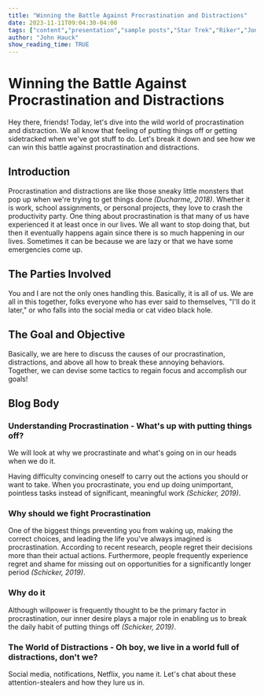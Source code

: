 ```yaml
---
title: "Winning the Battle Against Procrastination and Distractions"
date: 2023-11-11T09:04:30-04:00
tags: ["content","presentation","sample posts","Star Trek","Riker","Jonathan Frakes"]
author: "John Hauck"
show_reading_time: TRUE
---
```


# Winning the Battle Against Procrastination and Distractions

Hey there, friends! Today, let's dive into the wild world of procrastination and distraction. We all know that feeling of putting things off or getting sidetracked when we've got stuff to do. Let's break it down and see how we can win this battle against procrastination and distractions.

## Introduction

Procrastination and distractions are like those sneaky little monsters that pop up when we're trying to get things done *(Ducharme, 2018)*. Whether it is work, school assignments, or personal projects, they love to crash the productivity party. One thing about procrastination is that many of us have experienced it at least once in our lives. We all want to stop doing that, but then it eventually happens again since there is so much happening in our lives. Sometimes it can be because we are lazy or that we have some emergencies come up.

## The Parties Involved

You and I are not the only ones handling this. Basically, it is all of us. We are all in this together, folks everyone who has ever said to themselves, "I'll do it later," or who falls into the social media or cat video black hole.

## The Goal and Objective

Basically, we are here to discuss the causes of our procrastination, distractions, and above all how to break these annoying behaviors. Together, we can devise some tactics to regain focus and accomplish our goals!

## Blog Body

### Understanding Procrastination - What's up with putting things off?

We will look at why we procrastinate and what's going on in our heads when we do it.

Having difficulty convincing oneself to carry out the actions you should or want to take. When you procrastinate, you end up doing unimportant, pointless tasks instead of significant, meaningful work *(Schicker, 2019)*.

### Why should we fight Procrastination

One of the biggest things preventing you from waking up, making the correct choices, and leading the life you've always imagined is procrastination. According to recent research, people regret their decisions more than their actual actions. Furthermore, people frequently experience regret and shame for missing out on opportunities for a significantly longer period *(Schicker, 2019)*.

### Why do it

Although willpower is frequently thought to be the primary factor in procrastination, our inner desire plays a major role in enabling us to break the daily habit of putting things off *(Schicker, 2019)*.

### The World of Distractions - Oh boy, we live in a world full of distractions, don't we?

Social media, notifications, Netflix, you name it. Let's chat about these attention-stealers and how they lure us in.

